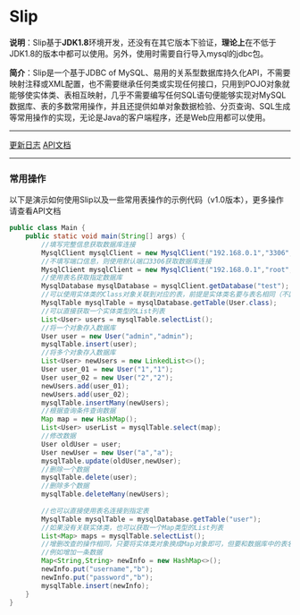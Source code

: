 # Slip

**说明**：Slip基于**JDK1.8**环境开发，还没有在其它版本下验证，**理论上**在不低于JDK1.8的版本中都可以使用。另外，使用时需要自行导入mysql的jdbc包。

**简介**：Slip是一个基于JDBC of MySQL、易用的关系型数据库持久化API，不需要映射注释或XML配置，也不需要继承任何类或实现任何接口，只用到POJO对象就能够使实体类、表相互映射，几乎不需要编写任何SQL语句便能够实现对MySQL数据库、表的多数常用操作，并且还提供如单对象数据检验、分页查询、SQL生成等常用操作的实现，无论是Java的客户端程序，还是Web应用都可以使用。

---

[更新日志](./Update_log.md)	[API文档](./API_CN.md)

---

### 常用操作

以下是演示如何使用Slip以及一些常用表操作的示例代码（v1.0版本），更多操作请查看API文档

```java
public class Main {
    public static void main(String[] args) {
        //填写完整信息获取数据库连接
        MysqlClient mysqlClient = new MysqlClient("192.168.0.1","3306","root","root");
       	//不填写端口信息，则使用默认端口3306获取数据库连接
        MysqlClient mysqlClient = new MysqlClient("192.168.0.1","root","root");
        //使用表名获取指定数据库
        MysqlDatabase mysqlDatabase = mysqlClient.getDatabase("test");
        //可以使用实体类的Class对象关联到对应的表，前提是实体类名要与表名相同（不区分大小写）
        MysqlTable mysqlTable = mysqlDatabase.getTable(User.class);
        //可以直接获取一个实体类型的List列表
        List<User> users = mysqlTable.selectList();
        //将一个对象存入数据库
        User user = new User("admin","admin");
        mysqlTable.insert(user);
        //将多个对象存入数据库
        List<User> newUsers = new LinkedList<>();
        User user_01 = new User("1","1");
        User user_02 = new User("2","2");
        newUsers.add(user_01);
        newUsers.add(user_02);
        mysqlTable.insertMany(newUsers);
        //根据查询条件查询数据
        Map map = new HashMap();
        List<User> userList = mysqlTable.select(map);
        //修改数据
        User oldUser = user;
        User newUser = new User("a","a");
        mysqlTable.update(oldUser,newUser);
        //删除一个数据
        mysqlTable.delete(user);
        //删除多个数据
        mysqlTable.deleteMany(newUsers);
        
        //也可以直接使用表名连接到指定表
        MysqlTable mysqlTable = mysqlDatabase.getTable("user");
        //如果没有关联实体类，也可以获取一个Map类型的List列表
        List<Map> maps = mysqlTable.selectList();
        //增删改查的操作相同，只要将实体类对象换成Map对象即可，但要和数据库中的表名对应，不然会报错
        //例如增加一条数据
        Map<String,String> newInfo = new HashMap<>();
        newInfo.put("username","b");
        newInfo.put("password","b");
        mysqlTable.insert(newInfo);
    }
}

```


